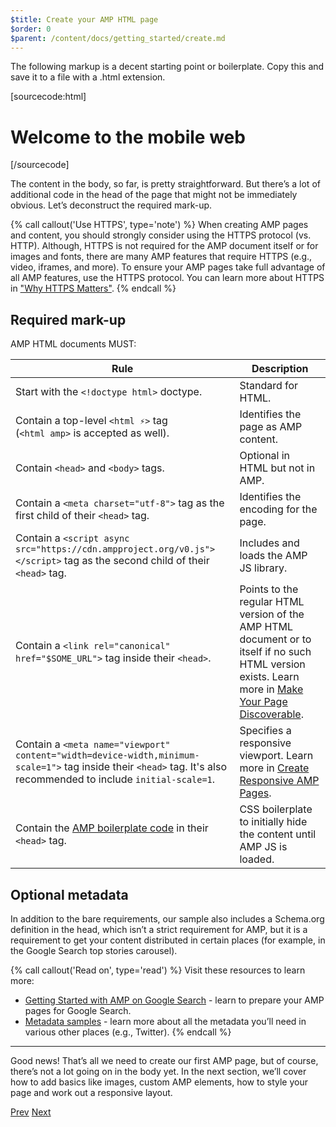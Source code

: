 ```yaml
---
$title: Create your AMP HTML page
$order: 0
$parent: /content/docs/getting_started/create.md
---
```


The following markup is a decent starting point or boilerplate.
Copy this and save it to a file with a .html extension.

[sourcecode:html]
<!doctype html>
<html amp lang="en">
  <head>
    <meta charset="utf-8">
    <script async src="https://cdn.ampproject.org/v0.js"></script>
    <title>Hello, AMPs</title>
    <link rel="canonical" href="http://example.ampproject.org/article-metadata.html">
    <meta name="viewport" content="width=device-width,minimum-scale=1,initial-scale=1">
    <script type="application/ld+json">
      {
        "@context": "http://schema.org",
        "@type": "NewsArticle",
        "headline": "Open-source framework for publishing content",
        "datePublished": "2015-10-07T12:02:41Z",
        "image": [
          "logo.jpg"
        ]
      }
    </script>
    <style amp-boilerplate>body{-webkit-animation:-amp-start 8s steps(1,end) 0s 1 normal both;-moz-animation:-amp-start 8s steps(1,end) 0s 1 normal both;-ms-animation:-amp-start 8s steps(1,end) 0s 1 normal both;animation:-amp-start 8s steps(1,end) 0s 1 normal both}@-webkit-keyframes -amp-start{from{visibility:hidden}to{visibility:visible}}@-moz-keyframes -amp-start{from{visibility:hidden}to{visibility:visible}}@-ms-keyframes -amp-start{from{visibility:hidden}to{visibility:visible}}@-o-keyframes -amp-start{from{visibility:hidden}to{visibility:visible}}@keyframes -amp-start{from{visibility:hidden}to{visibility:visible}}</style><noscript><style amp-boilerplate>body{-webkit-animation:none;-moz-animation:none;-ms-animation:none;animation:none}</style></noscript>
  </head>
  <body>
    <h1>Welcome to the mobile web</h1>
  </body>
</html>
[/sourcecode]

The content in the body, so far, is pretty straightforward. But there’s a lot of additional code in the head of the page that might not be immediately obvious. Let’s deconstruct the required mark-up.

{% call callout('Use HTTPS', type='note') %}
When creating AMP pages and content, you should strongly consider using the HTTPS protocol (vs. HTTP). Although, HTTPS is not required for the AMP document itself or for images and fonts, there are many AMP features that require HTTPS (e.g., video, iframes, and more). To ensure your AMP pages take full advantage of all AMP features, use the HTTPS protocol.  You can learn more about HTTPS in ["Why HTTPS Matters"](https://developers.google.com/web/fundamentals/security/encrypt-in-transit/why-https).
{% endcall %}

## Required mark-up

AMP HTML documents MUST:

| Rule      | Description |
| --------- | ----------- |
| Start with the `<!doctype html>` doctype. | Standard for HTML. |
| Contain a top-level `<html ⚡>` tag <br>(`<html amp>` is accepted as well). | Identifies the page as AMP content. |
| Contain `<head>` and `<body>` tags. | Optional in HTML but not in AMP.
| Contain a `<meta charset="utf-8">` tag as the first child of their `<head>` tag. | Identifies the encoding for the page. |
| Contain a `<script async src="https://cdn.ampproject.org/v0.js"></script>` tag as the second child of their `<head>` tag. | Includes and loads the AMP JS library. |
| Contain a `<link rel="canonical" href="$SOME_URL">` tag inside their `<head>`. | Points to the regular HTML version of the AMP HTML document or to itself if no such HTML version exists. Learn more in [Make Your Page Discoverable](/docs/guides/discovery.html).
| Contain a `<meta name="viewport" content="width=device-width,minimum-scale=1">` tag inside their `<head>` tag. It's also recommended to include `initial-scale=1`. | Specifies a responsive viewport. Learn more in [Create Responsive AMP Pages](/docs/guides/responsive/responsive_design.html). |
| Contain the [AMP boilerplate code](/docs/reference/spec/amp-boilerplate.html) in their `<head>` tag.  | CSS boilerplate to initially hide the content until AMP JS is loaded. |

## Optional metadata

In addition to the bare requirements, our sample also includes a Schema.org definition in the head, which isn’t a strict requirement for AMP, but it is a requirement to get your content distributed in certain places (for example, in the Google Search top stories carousel).

 {% call callout('Read on', type='read') %} Visit these resources to learn more:

 * [Getting Started with AMP on Google Search](https://developers.google.com/amp/docs) - learn to prepare your AMP pages for Google Search.
  * [Metadata samples](https://github.com/ampproject/amphtml/tree/master/examples/metadata-examples) - learn more about all the metadata you’ll need in various other places (e.g., Twitter).
{% endcall %}

<hr>

Good news! That’s all we need to create our first AMP page, but of course, there’s not a lot going on in the body yet. In the next section, we’ll cover how to add basics like images, custom AMP elements, how to style your page and work out a responsive layout.

<div class="prev-next-buttons">
  <a class="button prev-button" href="/docs/tutorials/create.html"><span class="arrow-prev">Prev</span></a>
  <a class="button next-button" href="/docs/tutorials/create/include_image.html"><span class="arrow-next">Next</span></a>
</div>
